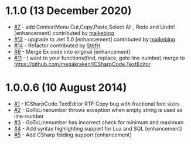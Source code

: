 # 1.1.0 (13 December 2020)
- [#7](https://github.com/StefH/ICSharpCode.TextEditorEx/pull/7) - add  ContextMenu  Cut,Copy,Paste,Select All , Redo and  Undo! [enhancement] contributed by [maikebing](https://github.com/maikebing)
- [#13](https://github.com/StefH/ICSharpCode.TextEditorEx/pull/13) - upgrade to .net 5.0 [enhancement] contributed by [maikebing](https://github.com/maikebing)
- [#14](https://github.com/StefH/ICSharpCode.TextEditorEx/pull/14) - Refactor contributed by [StefH](https://github.com/StefH)
- [#6](https://github.com/StefH/ICSharpCode.TextEditorEx/issues/6) - Merge Ex code into original [enhancement]
- [#11](https://github.com/StefH/ICSharpCode.TextEditorEx/issues/11) - I want to your functions(find, replace, goto line number) merge to https://github.com/megakraken/ICSharpCode.TextEditor

# 1.0.0.6 (10 August 2014)
- [#1](https://github.com/StefH/ICSharpCode.TextEditorEx/issues/1) - ICSharpCode.TextEditor RTF Copy bug with fractional font sizes 
- [#2](https://github.com/StefH/ICSharpCode.TextEditorEx/issues/2) - GoToLinenumber throws exception when empty string is used as line-number
- [#3](https://github.com/StefH/ICSharpCode.TextEditorEx/issues/3) - GoToLinenumber has incorrect check for minimum and maximum
- [#4](https://github.com/StefH/ICSharpCode.TextEditorEx/issues/4) - Add syntax highlighting support for Lua and SQL [enhancement]
- [#5](https://github.com/StefH/ICSharpCode.TextEditorEx/issues/5) - Add CSharp folding support [enhancement]

